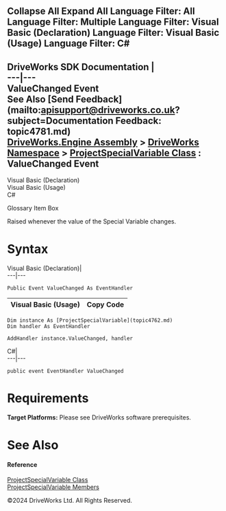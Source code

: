        

 Collapse All Expand All  Language Filter: All  Language Filter: Multiple  Language Filter: Visual Basic (Declaration) Language Filter: Visual Basic (Usage) Language Filter: C#  
---  
DriveWorks SDK Documentation  |   
---|---  
ValueChanged Event   
See Also [Send Feedback](mailto:apisupport@driveworks.co.uk?subject=Documentation Feedback: topic4781.md)  
[DriveWorks.Engine Assembly](topic2156.md) > [DriveWorks Namespace](topic2159.md) > [ProjectSpecialVariable Class](topic4762.md) : ValueChanged Event  
---  
  
Visual Basic (Declaration)    
Visual Basic (Usage)    
C# 

Glossary Item Box

Raised whenever the value of the Special Variable changes. 

# Syntax

Visual Basic (Declaration)|   
---|---  
      
    
    Public Event ValueChanged As EventHandler  
  
Visual Basic (Usage)| Copy Code  
---|---  
      
    
    Dim instance As [ProjectSpecialVariable](topic4762.md)
    Dim handler As EventHandler
     
    AddHandler instance.ValueChanged, handler  
  
C#|   
---|---  
      
    
    public event EventHandler ValueChanged  
  
# Requirements

**Target Platforms:** Please see DriveWorks software prerequisites.

# See Also

#### Reference

[ProjectSpecialVariable Class](topic4762.md)   
[ProjectSpecialVariable Members](topic4763.md)

©2024 DriveWorks Ltd. All Rights Reserved.
